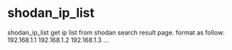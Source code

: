 # shodan_ip_list
shodan_ip_list
get ip list from shodan search result page.
format as follow:
192.168.1.1
192.168.1.2
192.168.1.3
...
